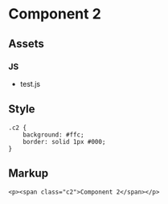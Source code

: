 Component 2
===========

## Assets

### JS
- test.js

## Style

	.c2 {
		background: #ffc;
		border: solid 1px #000;
	}

## Markup

	<p><span class="c2">Component 2</span></p>